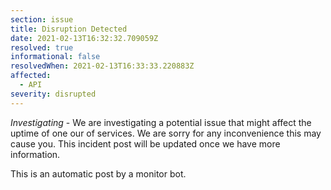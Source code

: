 ```yaml
---
section: issue
title: Disruption Detected
date: 2021-02-13T16:32:32.709059Z
resolved: true
informational: false
resolvedWhen: 2021-02-13T16:33:33.220883Z
affected:
  - API
severity: disrupted
---
```

*Investigating* - We are investigating a potential issue that might affect the uptime of one our of services. We are sorry for any inconvenience this may cause you. This incident post will be updated once we have more information.

This is an automatic post by a monitor bot.
        